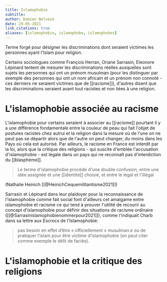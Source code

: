 ```yaml
---
title: Islamophobie
subtitle:
author: Damien Belvèze
date: 29-05-2021
link_citations: true
aliases: [islamophobie, islamophobe, islamophobes]
---
```


Terme forgé pour désigner les discriminations dont seraient victimes les personnes ayant l'Islam pour religion. 

Certains sociologues comme François Herran, Oriane Sarrasin, Eleonore Lépinard tentent de mesurer les discriminations réelles auxquelles sont sujets les personnes qui ont un prénom musulman (pour les distinguer par exemple des personnes qui ont un nom africain et un prénom non connoté - ces derniers ne seraient victimes que de [[racisme]]), d'autres disent que les discriminations seraient avant tout racistes et non liées à une religion. 

# L'islamophobie associée au racisme

L'islamophobie pour certains seraient à associer au [[racisme]] pourtant il y a une différence fondamentale entre la couleur de peau qui fait l'objet de postures racistes chez autrui et la religion dans la mesure où de l'une on ne peut pas se départir alors que de l'autre on peut changer, du moins dans les Pays où cela est autorisé. Par ailleurs, le racisme en France est interdit par la loi, alors que la critique des religions - qui suscite d'emblée l'accusation d'islamophobie - est légale dans un pays qui ne reconnaît pas d'interdiction du [[blasphème]].

> Le terme d'islamophobie procède d'une double confusion, entre une idée assignée et une [[identité]] choisie, et entre le légal et l'illégal 

(Nathalie Heinich [[@HeinichCequemilitantisme2021]])

Sarrasin et Lépinard dans leur plaidoyer pour la reconnaissance de l'islamophobie comme fait social font d'ailleurs cet amalgame entre islamophobie et racisme ce qui tend à prouver l'utilité de recourir au concept d'islamophobie pour définir des situations de racisme ordinaire ([[@Sarrasinislamophobienommerpour2021]]), comme l'indiquait Charb  dans sa lettre aux Escrocs de l'Islamophobie: 

> pas besoin en effet d’être « officiellement » musulman.e ou de pratiquer l’islam pour être victime d’islamophobie (on peut citer comme exemple le délit de faciès).





# L'islamophobie et la critique des religions